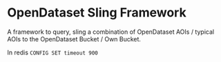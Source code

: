 OpenDataset Sling Framework
===============
A  framework to query, sling a combination of OpenDataset AOIs / typical AOIs to the OpenDataset Bucket / Own Bucket.


In redis
`CONFIG SET timeout 900`